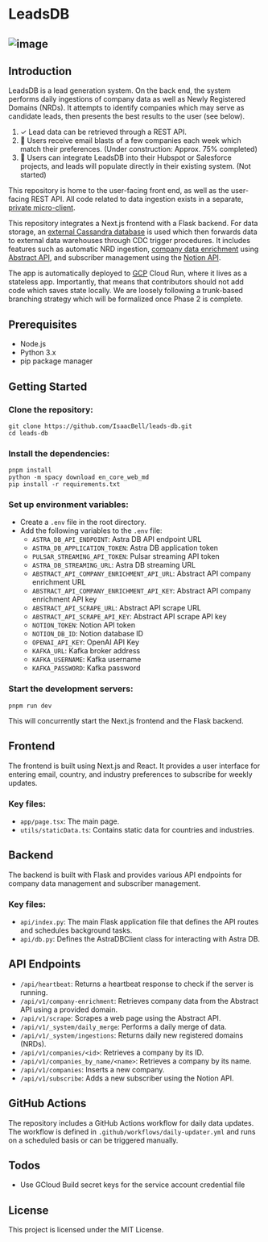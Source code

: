# LeadsDB

![image](https://github.com/IsaacBell/leads-db/assets/2613157/b17b9c41-d8af-4cd3-acfe-0f54b53e7332)
---
## Introduction
LeadsDB is a lead generation system. On the back end, the system performs daily ingestions of company data as well as Newly Registered Domains (NRDs). It attempts to identify companies which may serve as candidate leads, then presents the best results to the user (see below). 

1. ✓ Lead data can be retrieved through a REST API. 
2. 🚧 Users receive email blasts of a few companies each week which match their preferences. (Under construction: Approx. 75% completed)
3. 🔴 Users can integrate LeadsDB into their Hubspot or Salesforce projects, and leads will populate directly in their existing system. (Not started)

This repository is home to the user-facing front end, as well as the user-facing REST API. All code related to data ingestion exists in a separate, [private micro-client](https://github.com/IsaacBell/nrd-poll). 

This repository integrates a Next.js frontend with a Flask backend. For data storage, an [external Cassandra database](https://astra.datastax.com/) is used which then forwards data to external data warehouses through CDC trigger procedures. It includes features such as automatic NRD ingestion, [company data enrichment](https://blog.hubspot.com/sales/data-enrichment) using [Abstract API](https://docs.abstractapi.com/company-enrichment), and subscriber management using the [Notion API](https://github.com/btahir/notion-capture).

The app is automatically deployed to [GCP](https://cloud.google.com/) Cloud Run, where it lives as a stateless app. Importantly, that means that contributors should not add code which saves state locally. We are loosely following a trunk-based branching strategy which will be formalized once Phase 2 is complete.

## Prerequisites

- Node.js
- Python 3.x
- pip package manager

## Getting Started

### Clone the repository:

```
git clone https://github.com/IsaacBell/leads-db.git
cd leads-db
```

### Install the dependencies:

```
pnpm install
python -m spacy download en_core_web_md
pip install -r requirements.txt
```

### Set up environment variables:

- Create a `.env` file in the root directory.
- Add the following variables to the `.env` file:
  - `ASTRA_DB_API_ENDPOINT`: Astra DB API endpoint URL
  - `ASTRA_DB_APPLICATION_TOKEN`: Astra DB application token
  - `PULSAR_STREAMING_API_TOKEN`: Pulsar streaming API token
  - `ASTRA_DB_STREAMING_URL`: Astra DB streaming URL
  - `ABSTRACT_API_COMPANY_ENRICHMENT_API_URL`: Abstract API company enrichment URL
  - `ABSTRACT_API_COMPANY_ENRICHMENT_API_KEY`: Abstract API company enrichment API key
  - `ABSTRACT_API_SCRAPE_URL`: Abstract API scrape URL
  - `ABSTRACT_API_SCRAPE_API_KEY`: Abstract API scrape API key
  - `NOTION_TOKEN`: Notion API token
  - `NOTION_DB_ID`: Notion database ID
  - `OPENAI_API_KEY`: OpenAI API Key
  - `KAFKA_URL`: Kafka broker address
  - `KAFKA_USERNAME`: Kafka username
  - `KAFKA_PASSWORD`: Kafka password

### Start the development servers:

```
pnpm run dev
```

This will concurrently start the Next.js frontend and the Flask backend.

## Frontend

The frontend is built using Next.js and React. It provides a user interface for entering email, country, and industry preferences to subscribe for weekly updates.

### Key files:

- `app/page.tsx`: The main page.
- `utils/staticData.ts`: Contains static data for countries and industries.

## Backend

The backend is built with Flask and provides various API endpoints for company data management and subscriber management.

### Key files:

- `api/index.py`: The main Flask application file that defines the API routes and schedules background tasks.
- `api/db.py`: Defines the AstraDBClient class for interacting with Astra DB.

## API Endpoints

- `/api/heartbeat`: Returns a heartbeat response to check if the server is running.
- `/api/v1/company-enrichment`: Retrieves company data from the Abstract API using a provided domain.
- `/api/v1/scrape`: Scrapes a web page using the Abstract API.
- `/api/v1/_system/daily_merge`: Performs a daily merge of data.
- `/api/v1/_system/ingestions`: Returns daily new registered domains (NRDs).
- `/api/v1/companies/<id>`: Retrieves a company by its ID.
- `/api/v1/companies_by_name/<name>`: Retrieves a company by its name.
- `/api/v1/companies`: Inserts a new company.
- `/api/v1/subscribe`: Adds a new subscriber using the Notion API.

## GitHub Actions

The repository includes a GitHub Actions workflow for daily data updates. The workflow is defined in `.github/workflows/daily-updater.yml` and runs on a scheduled basis or can be triggered manually.

## Todos

- Use GCloud Build secret keys for the service account credential file

## License

This project is licensed under the MIT License.
